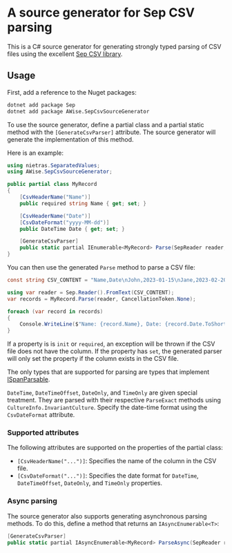 # A source generator for Sep CSV parsing

This is a C# source generator for generating strongly typed parsing of CSV
files using the excellent [Sep CSV library](https://github.com/nietras/Sep).

## Usage

First, add a reference to the Nuget packages:

```sh
dotnet add package Sep
dotnet add package AWise.SepCsvSourceGenerator
```

To use the source generator, define a partial class and a partial static method with the `[GenerateCsvParser]` attribute.
The source generator will generate the implementation of this method.

Here is an example:

```csharp
using nietras.SeparatedValues;
using AWise.SepCsvSourceGenerator;

public partial class MyRecord
{
    [CsvHeaderName("Name")]
    public required string Name { get; set; }

    [CsvHeaderName("Date")]
    [CsvDateFormat("yyyy-MM-dd")]
    public DateTime Date { get; set; }

    [GenerateCsvParser]
    public static partial IEnumerable<MyRecord> Parse(SepReader reader, CancellationToken ct);
}
```

You can then use the generated `Parse` method to parse a CSV file:

```csharp
const string CSV_CONTENT = "Name,Date\nJohn,2023-01-15\nJane,2023-02-20";

using var reader = Sep.Reader().FromText(CSV_CONTENT);
var records = MyRecord.Parse(reader, CancellationToken.None);

foreach (var record in records)
{
    Console.WriteLine($"Name: {record.Name}, Date: {record.Date.ToShortDateString()}");
}
```

If a property is is `init` or `required`, an exception will be thrown if the CSV file does not have
the column. If the property has `set`, the generated parser will only set the property if the column
exists in the CSV file.

The only types that are supported for parsing are types that implement
[ISpanParsable](https://learn.microsoft.com/en-us/dotnet/api/system.ispanparsable-1).

`DateTime`, `DateTimeOffset`, `DateOnly`, and `TimeOnly` are given special treatment. They are parsed with
their respective `ParseExact` methods using `CultureInfo.InvariantCulture`. Specify the date-time format using the `CsvDateFormat` attribute.

### Supported attributes

The following attributes are supported on the properties of the partial class:

* `[CsvHeaderName("...")]`: Specifies the name of the column in the CSV file.
* `[CsvDateFormat("...")]`: Specifies the date format for `DateTime`, `DateTimeOffset`, `DateOnly`, and `TimeOnly` properties.

### Async parsing

The source generator also supports generating asynchronous parsing methods. To do this, define a method that returns an `IAsyncEnumerable<T>`:

```csharp
[GenerateCsvParser]
public static partial IAsyncEnumerable<MyRecord> ParseAsync(SepReader reader, CancellationToken ct);
```
